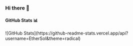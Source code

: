 ### Hi there 👋



<h4> GitHub Stats 📊 </h4>
![GitHub Stats](https://github-readme-stats.vercel.app/api?username=EtherSol&theme=radical)

